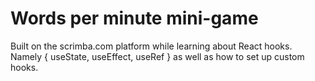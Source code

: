 # Words per minute mini-game

Built on the scrimba.com platform while learning about React hooks.
Namely { useState, useEffect, useRef } as well as how to set up custom hooks.
